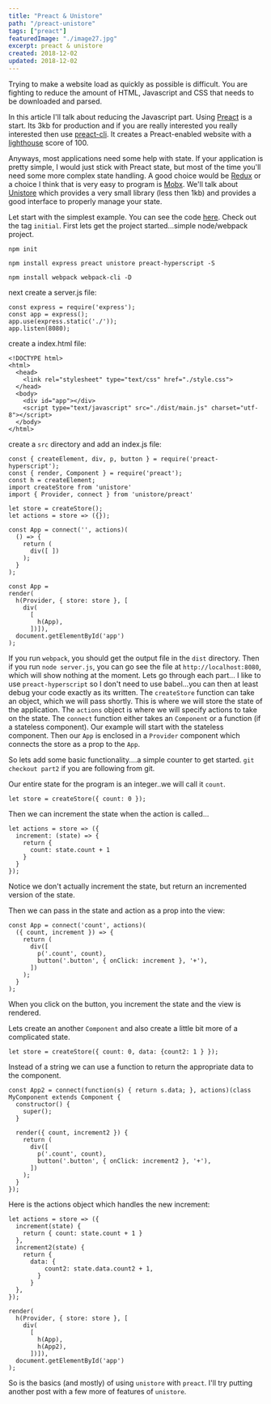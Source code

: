 ```yaml
---
title: "Preact & Unistore"
path: "/preact-unistore"
tags: ["preact"]
featuredImage: "./image27.jpg"
excerpt: preact & unistore
created: 2018-12-02
updated: 2018-12-02
---
```


Trying to make a website load as quickly as possible is difficult.  You are fighting to reduce the amount of HTML, Javascript and CSS that needs to be downloaded and parsed.  

In this article I'll talk about reducing the Javascript part.  Using [Preact](https://preactjs.com/) is a start.  Its 3kb for production and if you are really interested you really interested then use [preact-cli](https://github.com/developit/preact-cli).  It creates a Preact-enabled website with a [lighthouse](https://developers.google.com/web/tools/lighthouse/) score of 100.

Anyways, most applications need some help with state.  If your application is pretty simple, I would just stick with Preact state, but most of the time you'll need some more complex state handling.  A good choice would be [Redux](https://redux.js.org/) or a choice I think that is very easy to program is [Mobx](https://github.com/mobxjs/mobx).  We'll talk about [Unistore](https://github.com/developit/unistore) which provides a very small library (less then 1kb) and provides a good interface to properly manage your state.

Let start with the simplest example.
You can see the code [here](https://github.com/santoshjoseph99/preact-unistore).  Check out the tag `initial`.
First lets get the project started...simple node/webpack project.

`npm init`

`npm install express preact unistore preact-hyperscript -S`

`npm install webpack webpack-cli -D`

next create a server.js file:
```
const express = require('express');
const app = express();
app.use(express.static('./'));
app.listen(8080);
```
create a index.html file:
```
<!DOCTYPE html>
<html>
  <head>
    <link rel="stylesheet" type="text/css" href="./style.css">
  </head>
  <body>
    <div id="app"></div>
    <script type="text/javascript" src="./dist/main.js" charset="utf-8"></script>
  </body>
</html>
```

create a `src` directory and add an index.js file:
```
const { createElement, div, p, button } = require('preact-hyperscript');
const { render, Component } = require('preact');
const h = createElement;
import createStore from 'unistore'
import { Provider, connect } from 'unistore/preact'

let store = createStore();
let actions = store => ({});

const App = connect('', actions)(
  () => {
    return (
      div([ ])
    );
  }
);

const App = 
render(
  h(Provider, { store: store }, [
    div(
      [
        h(App),
      ])]),
  document.getElementById('app')
);
```

If you run `webpack`, you should get the output file in the `dist` directory.  Then if you run `node server.js`, you can go see the file at `http://localhost:8080`, which will show nothing at the moment.
Lets go through each part...
I like to use `preact-hyperscript` so I don't need to use babel...you can then at least debug your code exactly as its written.
The `createStore` function can take an object, which we will pass shortly.  This is where we will store the state of the application.  The `actions` object is where we will specify actions to take on the state.  The `connect` function either takes an `Component` or a function (if a stateless component).  Our example will start with the stateless component. 
Then our `App` is enclosed in a `Provider` component which connects the store as a prop to the `App`.

So lets add some basic functionality....a simple counter to get started.
`git checkout part2` if you are following from git.

Our entire state for the program is an integer..we will call it `count`.  

```
let store = createStore({ count: 0 });
```
Then we can increment the state when the action is called...
``` 
let actions = store => ({
  increment: (state) => {
    return {
      count: state.count + 1
    }
  }
});
```
Notice we don't actually increment the state, but return an incremented version of the state.  

Then we can pass in the state and action as a prop into the view:
```
const App = connect('count', actions)(
  ({ count, increment }) => {
    return (
      div([
        p('.count', count),
        button('.button', { onClick: increment }, '+'),
      ])
    );
  }
);
```

When you click on the button, you increment the state and the view is rendered.  

Lets create an another `Component` and also create a little bit more of a complicated state.
```
let store = createStore({ count: 0, data: {count2: 1 } });
```
Instead of a string we can use a function to return the appropriate data to the component.

```
const App2 = connect(function(s) { return s.data; }, actions)(class MyComponent extends Component {
  constructor() {
    super();
  }

  render({ count, increment2 }) {
    return (
      div([
        p('.count', count),
        button('.button', { onClick: increment2 }, '+'),
      ])
    );
  }
});
```
Here is the actions object which handles the new increment:
```
let actions = store => ({
  increment(state) {
    return { count: state.count + 1 }
  },
  increment2(state) {
    return {
      data: {
          count2: state.data.count2 + 1,
        }
      }
  },
});
```

```
render(
  h(Provider, { store: store }, [
    div(
      [
        h(App),
        h(App2),
      ])]),
  document.getElementById('app')
);
```

So is the basics (and mostly) of using `unistore` with `preact`.  I'll try putting another post with a few more of features of `unistore`.